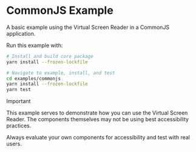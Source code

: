 # CommonJS Example

A basic example using the Virtual Screen Reader in a CommonJS application.

Run this example with:

```bash
# Install and build core package
yarn install --frozen-lockfile

# Navigate to example, install, and test
cd examples/commonjs
yarn install --frozen-lockfile
yarn test
```

> [!IMPORTANT]
> This example serves to demonstrate how you can use the Virtual Screen Reader. The components themselves may not be using best accessibility practices.
>
> Always evaluate your own components for accessibility and test with real users.

